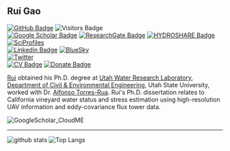 ## Rui Gao

[![GitHub Badge](https://img.shields.io/github/followers/RuiGao9?style=social)](https://github.com/RuiGao9?tab=followers)
![Visitors Badge](https://visitor-badge.laobi.icu/badge?page_id=RuiGao9.RuiGao9)<br>
[![Google Scholar Badge](https://img.shields.io/badge/GoogleScholar-blue)](https://scholar.google.com/citations?hl=en&user=dR_SQZkAAAAJ)
[![ResearchGate Badge](https://img.shields.io/badge/ResearchGate-green)](https://www.researchgate.net/profile/Rui-Gao-55)
[![HYDROSHARE Badge](https://img.shields.io/badge/CUAHSI-HYDROSHARE-green)](https://www.hydroshare.org/home/)
[![SciProfiles](https://img.shields.io/badge/Sci-Profiles-lightblue)](https://sciprofiles.com/profile/2683627)<br>
[![Linkedin Badge](https://img.shields.io/badge/Linkedin-blue)](https://www.linkedin.com/in/ruigao9)
[![BlueSky](https://img.shields.io/badge/RaymondGao7-BlueSky-blue)](https://bsky.app/profile/raymondgao7.bsky.social)<br>
[![Twitter](https://img.shields.io/twitter/url/https/twitter.com/cloudposse.svg?style=social&label=Follow%20%40RaymondGao7)](https://twitter.com/RaymondGao7)<br>
[![CV Badge](https://img.shields.io/badge/My-CV-critical)](https://drive.google.com/file/d/1RqJPnoYggKrULKly3n7fQcFqSUA8CTeP/view?usp=drive_link)
[![Donate Badge](https://img.shields.io/badge/Buy%20me%20a%20coffee-blue.svg)](https://www.buymeacoffee.com/RuiGao)


[Rui](https://www.researchgate.net/profile/Rui-Gao-55) obtained his Ph.D. degree at [Utah Water Research Laboratory](https://uwrl.usu.edu/), [Department of Civil & Environmental Engineering](https://engineering.usu.edu/cee/), Utah State University, worked with Dr. [Alfonso Torres-Rua](https://engineering.usu.edu/cee/people/faculty/torres-alfonso). Rui's Ph.D. dissertation relates to California vineyard water status and stress estimation using high-resolution UAV information and eddy-covariance flux tower data. <br>

![GoogleScholar_CloudME](https://github.com/RuiGao9/RuiGao9/assets/51354367/93a671f9-b8d5-4e5b-8cc4-46fa60e9f77b)

---
![github stats](https://github-readme-stats.vercel.app/api?username=RuiGao9&show_icons=true)
![Top Langs](https://github-readme-stats.vercel.app/api/top-langs/?username=RuiGao9&hide=javascript,go,html)
